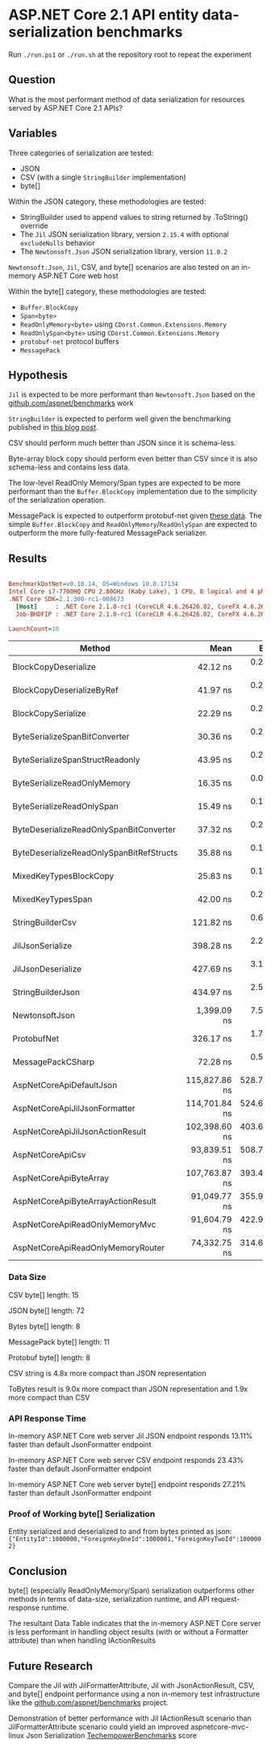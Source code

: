 # ASP.NET Core 2.1 API entity data-serialization benchmarks
Run `./run.ps1` or `./run.sh` at the repository root to repeat the experiment

## Question

What is the most performant method of data serialization for resources served by ASP.NET Core 2.1 APIs?

## Variables

Three categories of serialization are tested:

- JSON
- CSV (with a single `StringBuilder` implementation)
- byte[]

Within the JSON category, these methodologies are tested:

- StringBuilder used to append values to string returned by .ToString() override
- The `Jil` JSON serialization library, version `2.15.4` with optional `excludeNulls` behavior
- The `Newtonsoft.Json` JSON serialization library, version `11.0.2`

`Newtonsoft.Json`, `Jil`, CSV, and byte[] scenarios are also tested on an in-memory ASP.NET Core web host

Within the byte[] category, these methodologies are tested:

- `Buffer.BlockCopy`
- `Span<byte>`
- `ReadOnlyMemory<byte>` using `CDorst.Common.Extensions.Memory`
- `ReadOnlySpan<byte>` using `CDorst.Common.Extensions.Memory`
- `protobuf-net` protocol buffers
- `MessagePack`

## Hypothesis

`Jil` is expected to be more performant than `Newtonsoft.Json` based on the [github.com/aspnet/benchmarks](https://github.com/aspnet/benchmarks) work

`StringBuilder` is expected to perform well given the benchmarking published in [this blog post](https://blogs.msdn.microsoft.com/dotnet/2018/04/18/performance-improvements-in-net-core-2-1/).

CSV should perform much better than JSON since it is schema-less.

Byte-array block copy should perform even better than CSV since it is also schema-less and contains less data.

The low-level ReadOnly Memory/Span types are expected to be more performant than the `Buffer.BlockCopy` implementation due to the simplicity of the serialization operation.

MessagePack is expected to outperform protobuf-net given [these data](https://github.com/neuecc/MessagePack-CSharp). The simple `Buffer.BlockCopy` and `ReadOnlyMemory`/`ReadOnlySpan` are expected to outperform the more fully-featured MessagePack serializer.

## Results

``` ini

BenchmarkDotNet=v0.10.14, OS=Windows 10.0.17134
Intel Core i7-7700HQ CPU 2.80GHz (Kaby Lake), 1 CPU, 8 logical and 4 physical cores
.NET Core SDK=2.1.300-rc1-008673
  [Host]     : .NET Core 2.1.0-rc1 (CoreCLR 4.6.26426.02, CoreFX 4.6.26426.04), 64bit RyuJIT
  Job-BHDFIP : .NET Core 2.1.0-rc1 (CoreCLR 4.6.26426.02, CoreFX 4.6.26426.04), 64bit RyuJIT

LaunchCount=10  

```
|                                   Method |          Mean |       Error |        StdDev |        Median | Rank |  Gen 0 | Allocated |
|----------------------------------------- |--------------:|------------:|--------------:|--------------:|-----:|-------:|----------:|
|                     BlockCopyDeserialize |      42.12 ns |   0.2810 ns |     1.0287 ns |      42.00 ns |    8 | 0.0356 |     112 B |
|                BlockCopyDeserializeByRef |      41.97 ns |   0.2713 ns |     0.9761 ns |      41.78 ns |    8 | 0.0356 |     112 B |
|                       BlockCopySerialize |      22.29 ns |   0.2173 ns |     0.7928 ns |      22.10 ns |    3 | 0.0203 |      64 B |
|            ByteSerializeSpanBitConverter |      30.36 ns |   0.2618 ns |     1.1534 ns |      30.21 ns |    5 | 0.0305 |      96 B |
|          ByteSerializeSpanStructReadonly |      43.95 ns |   0.2895 ns |     1.0562 ns |      43.72 ns |    9 | 0.0305 |      96 B |
|              ByteSerializeReadOnlyMemory |      16.35 ns |   0.0879 ns |     0.3186 ns |      16.31 ns |    2 | 0.0102 |      32 B |
|                ByteSerializeReadOnlySpan |      15.49 ns |   0.1359 ns |     0.5160 ns |      15.32 ns |    1 | 0.0102 |      32 B |
|  ByteDeserializeReadOnlySpanBitConverter |      37.32 ns |   0.2409 ns |     0.8728 ns |      37.15 ns |    7 | 0.0356 |     112 B |
| ByteDeserializeReadOnlySpanBitRefStructs |      35.88 ns |   0.1776 ns |     0.6614 ns |      35.76 ns |    6 | 0.0153 |      48 B |
|                   MixedKeyTypesBlockCopy |      25.83 ns |   0.1834 ns |     0.6805 ns |      25.82 ns |    4 | 0.0356 |     112 B |
|                        MixedKeyTypesSpan |      42.00 ns |   0.2012 ns |     0.7262 ns |      41.95 ns |    8 | 0.0127 |      40 B |
|                         StringBuilderCsv |     121.82 ns |   0.6861 ns |     2.6467 ns |     121.37 ns |   11 | 0.0508 |     160 B |
|                         JilJsonSerialize |     398.28 ns |   2.2293 ns |     8.1612 ns |     397.39 ns |   13 | 0.2594 |     816 B |
|                       JilJsonDeserialize |     427.69 ns |   3.1554 ns |    11.5915 ns |     428.34 ns |   14 | 0.0458 |     144 B |
|                        StringBuilderJson |     434.97 ns |   2.5303 ns |    10.6302 ns |     435.38 ns |   15 | 0.2542 |     800 B |
|                           NewtonsoftJson |   1,399.09 ns |   7.5792 ns |    28.3148 ns |   1,392.33 ns |   16 | 0.5150 |    1624 B |
|                              ProtobufNet |     326.17 ns |   1.7980 ns |     6.7832 ns |     326.03 ns |   12 | 0.1702 |     536 B |
|                        MessagePackCSharp |      72.28 ns |   0.5171 ns |     1.9061 ns |      72.00 ns |   10 | 0.0126 |      40 B |
|                 AspNetCoreApiDefaultJson | 115,827.86 ns | 528.7379 ns | 1,908.8205 ns | 115,761.51 ns |   24 | 3.9063 |    5512 B |
|            AspNetCoreApiJilJsonFormatter | 114,701.84 ns | 524.6135 ns | 1,979.2290 ns | 114,571.80 ns |   23 | 3.7842 |    5536 B |
|         AspNetCoreApiJilJsonActionResult | 102,398.60 ns | 403.6869 ns | 1,488.0215 ns | 102,229.11 ns |   21 | 3.9063 |    5552 B |
|                         AspNetCoreApiCsv |  93,839.51 ns | 508.7330 ns | 1,849.5661 ns |  93,762.68 ns |   20 | 3.4180 |    5448 B |
|                   AspNetCoreApiByteArray | 107,763.87 ns | 393.4655 ns | 1,405.2910 ns | 107,954.99 ns |   22 | 3.7842 |    5456 B |
|       AspNetCoreApiByteArrayActionResult |  91,049.77 ns | 355.9585 ns | 1,285.0619 ns |  90,881.38 ns |   18 | 3.4180 |    5568 B |
|           AspNetCoreApiReadOnlyMemoryMvc |  91,604.79 ns | 422.9263 ns | 1,542.9657 ns |  91,481.84 ns |   19 | 3.4180 |    5576 B |
|        AspNetCoreApiReadOnlyMemoryRouter |  74,332.75 ns | 314.6925 ns | 1,123.9474 ns |  74,352.01 ns |   17 | 2.6855 |    5416 B |

### Data Size

CSV byte[] length: 15

JSON byte[] length: 72

Bytes byte[] length: 8

MessagePack byte[] length: 11

Protobuf byte[] length: 8

CSV string is 4.8x more compact than JSON representation

ToBytes result is 9.0x more compact than JSON representation and 1.9x more compact than CSV

### API Response Time

In-memory ASP.NET Core web server Jil JSON endpoint responds 13.11% faster than default JsonFormatter endpoint

In-memory ASP.NET Core web server CSV endpoint responds 23.43% faster than default JsonFormatter endpoint

In-memory ASP.NET Core web server byte[] endpoint responds 27.21% faster than default JsonFormatter endpoint

### Proof of Working byte[] Serialization

Entity serialized and deserialized to and from bytes printed as json: `{"EntityId":1000000,"ForeignKeyOneId":1000001,"ForeignKeyTwoId":1000002}`

## Conclusion

byte[] (especially ReadOnlyMemory/Span) serialization outperforms other methods in terms of data-size, serialization runtime, and API request-response runtime.

The resultant Data Table indicates that the in-memory ASP.NET Core server is less performant in handling object results (with or without a Formatter attribute) than when handling IActionResults

## Future Research

Compare the Jil with JilFormatterAttribute, Jil with JsonActionResult, CSV, and byte[] endpoint performance using a non in-memory test infrastructure like the [github.com/aspnet/benchmarks](https://github.com/aspnet/benchmarks) project.

Demonstration of better performance with Jil IActionResult scenario than JilFormatterAttribute scenario could yield an improved aspnetcore-mvc-linux Json Serialization [TechempowerBenchmarks](https://github.com/aspnet/benchmarks/blob/d4f95d12d5759feff49a03aa0e432ae7a79ebd6c/src/Benchmarks/Controllers/HomeController.cs#L28-L34) score

